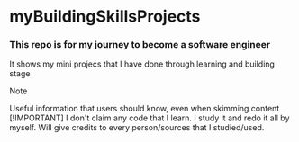 # myBuildingSkillsProjects

### This repo is for my journey to become a software engineer 
  It shows my mini projecs that I have done through learning and building stage

> [!NOTE]
> Useful information that users should know, even when skimming content
> [!IMPORTANT]
> I don't claim any code that I learn. I study it and redo it all by myself. Will give credits to every person/sources that I studied/used.
